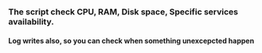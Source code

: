 ### The script check CPU, RAM, Disk space, Specific services availability.
#### Log writes also, so you can check when something unexcepcted happen
